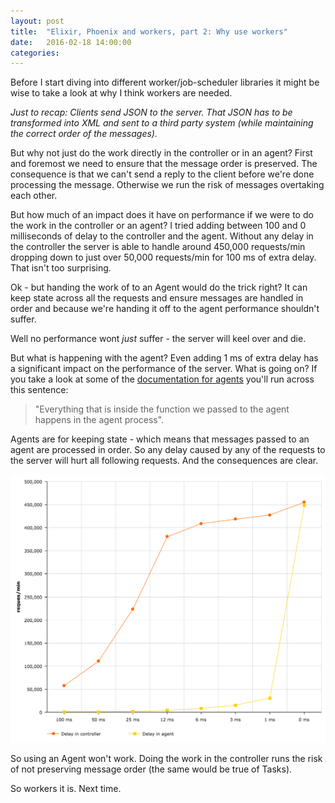 ```yaml
---
layout: post
title:  "Elixir, Phoenix and workers, part 2: Why use workers"
date:   2016-02-18 14:00:00
categories:
---
```

Before I start diving into different worker/job-scheduler libraries it might be wise to take a look at why
I think workers are needed.

*Just to recap: Clients send JSON to the server. That JSON has to be transformed into XML and sent to a third party system (while maintaining the correct order of the messages).*

But why not just do the work directly in the controller or in an agent?
First and foremost we need to ensure that the message order is preserved. The consequence is that we can't send a reply to the client before we're done processing the message. Otherwise we run the risk of messages overtaking each other.

But how much of an impact does it have on performance if we were to do the work in the controller or an agent?
I tried adding between 100 and 0 milliseconds of delay to the controller and the agent.
Without any delay in the controller the server is able to handle around 450,000 requests/min dropping down to just over 50,000 requests/min for 100 ms of extra delay. That isn't too surprising.

Ok - but handing the work of to an Agent would do the trick right? It can keep state across all the requests and ensure messages are handled in order and because we're handing it off to the agent performance shouldn't suffer.

Well no performance wont *just* suffer - the server will keel over and die.

But what is happening with the agent? Even adding 1 ms of extra delay has a significant impact on the performance of the server. What is going on?
If you take a look at some of the [documentation for agents](http://elixir-lang.org/getting-started/mix-otp/agent.html) you'll run across this sentence:

> "Everything that is inside the function we passed to the agent happens in the agent process".

Agents are for keeping state - which means that messages passed to an agent are processed in order. So any delay caused by any of the requests to the server will hurt all following requests. And the consequences are clear.

![Requests per minute plotted against delays added to controller or agent](/assets/reqests-min-vs-delay.png)

So using an Agent won't work. Doing the work in the controller runs the risk of not preserving message order (the same would be true of Tasks).

So workers it is. Next time.
